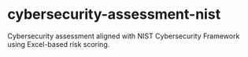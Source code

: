 # cybersecurity-assessment-nist
Cybersecurity assessment aligned with NIST Cybersecurity Framework using Excel-based risk scoring.

